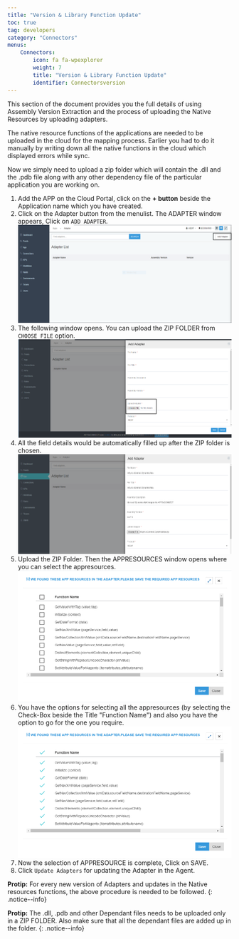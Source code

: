 ```yaml
---
title: "Version & Library Function Update"
toc: true
tag: developers
category: "Connectors"
menus: 
    Connectors:
        icon: fa fa-wpexplorer
        weight: 7
        title: "Version & Library Function Update"
        identifier: Connectorsversion
---
```


This section of the document provides you the full details of using Assembly Version Extraction 
and the process of uploading the Native Resources by uploading adapters.

The native resource functions of the applications are needed to be uploaded in the cloud for the 
mapping process. Earlier you had to do it manually by writing down all the native functions in 
the cloud which displayed errors while sync. 

Now we simply need to upload a zip folder which will contain the .dll and the .pdb file along 
with any other dependency file of the particular application you are working on.


1. Add the APP on the Cloud Portal, click on the **+ button** beside the Application name which you have created.
2. Click on the Adapter button  from the menulist. The ADAPTER window appears, Click on `ADD ADAPTER`.  
![AddAdapter](/staticfiles/connectors/media/technology-connector/AddAdapter.png)
3. The following window opens. You can upload the ZIP FOLDER from `CHOOSE FILE` option.  
![ChooseFiles_AddAdapter](/staticfiles/connectors/media/technology-connector/ChooseFiles_AddAdapter.png)
4. All the field details would be automatically filled up after the ZIP folder is chosen.  
![ChooseFiles_AddAdapter1](/staticfiles/connectors/media/technology-connector/ChooseFiles_AddAdapter1.png)
5. Upload the ZIP Folder. Then the APPRESOURCES window opens where you can select the appresources.  
![AppResources_AddAdapter](/staticfiles/connectors/media/technology-connector/AppResources_AddAdapter.png)
6. You have the options for selecting all the appresources (by selecting the Check-Box beside the Title "Function Name") 
   and also you have the option to go for the one you require.  
![Save_AppResources](/staticfiles/connectors/media/technology-connector/Save_AppResources.png)
7.  Now the selection of APPRESOURCE is complete, Click on SAVE.
8.  Click `Update Adapters` for updating the Adapter in the Agent.

**Protip:** For every new version of Adapters and updates in the Native resources functions, the above procedure is needed to be followed.
{: .notice--info}

**Protip:** The .dll, .pdb and other Dependant files needs to be uploaded only in a ZIP FOLDER. Also make sure that all the dependant files are added up in the folder.
{: .notice--info}